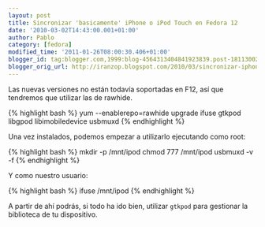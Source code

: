```yaml
---
layout: post
title: Sincronizar 'basicamente' iPhone o iPod Touch en Fedora 12
date: '2010-03-02T14:43:00.001+01:00'
author: Pablo
category: [fedora]
modified_time: '2011-01-26T08:00:30.406+01:00'
blogger_id: tag:blogger.com,1999:blog-4564313404841923839.post-1811300258953715112
blogger_orig_url: http://iranzop.blogspot.com/2010/03/sincronizar-iphone-o-ipod-touch-en-f12.html
---
```


Las nuevas versiones no están todavía soportadas en F12, así que tendremos que utilizar las de rawhide.

{% highlight bash %}
yum --enablerepo=rawhide upgrade ifuse gtkpod libgpod libimobiledevice usbmuxd
{% endhighlight %}

Una vez instalados, podemos empezar a utilizarlo ejecutando como root:

{% highlight bash %}
mkdir -p /mnt/ipod
chmod 777 /mnt/ipod
usbmuxd -v -f
{% endhighlight %}

Y como nuestro usuario:

{% highlight bash %}
ifuse /mnt/ipod
{% endhighlight %}

A partir de ahí podrás, si todo ha ido bien, utilizar `gtkpod` para gestionar la biblioteca de tu dispositivo.
